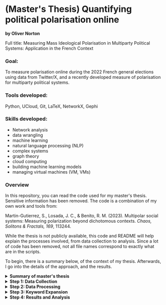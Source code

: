# (Master's Thesis) Quantifying political polarisation online
**by Oliver Norton**

Full title: Measuring Mass Ideological Polarisation in Multiparty Political Systems: Application in the French Context

### Goal:
To measure polarisation online during the 2022 French general elections using data from Twitter/X, and a recently developed measure of polarisation for multiparty political systems.

### Tools developed:
Python, UCloud, Git, LaTeX, NetworkX, Gephi

### Skills developed:
- Network analysis
- data wrangling
- machine learning
- natural language processing (NLP)
- complex systems
- graph theory
- cloud computing
- building machine learning models 
- managing virtual machines (VM, VMs)

### Overview

In this repository, you can read the code used for my master's thesis. Sensitive information has been removed. The code is a combination of my own work and tools from:

Martin-Gutierrez, S., Losada, J. C., & Benito, R. M. (2023). Multipolar social systems: Measuring polarization beyond dichotomous contexts. *Chaos, Solitons & Fractals, 169*, 113244.

While the thesis is not publicly available, this code and README will help explain the processes involved, from data collection to analysis. Since a lot of code has been removed, not all file names correspond to exactly what are in the scripts. 

To begin, there is a summary below, of the context of my thesis. Afterwards, I go into the details of the approach, and the results.

<details>
<summary><strong>Summary of master's thesis</strong></summary>

Political polarisation can have negative impacts on democracy, such as legislative grid-
lock, hate or dislike for other groups in society, and can result in less choice for voters.
Political science researchers have therefore sought to measure political polarisation
among the public. However, many of these measures of polarisation originate in two-
party systems, making them unsuitable for some multiparty systems. In particular,
survey-based measures assume that there is ideological constraint in a political system,
i.e. that you can predict someone’s stance on an issue based on their left-right ideology.
This assumption implies that opinion in that system is uni-dimensional, yet opinion in
some multiparty systems is multi-dimensional. In my thesis, I utilise a newly developed
measure of mass ideological polarisation that accounts for the multi-dimensionality of
opinion in multiparty systems. Firstly, this method infers the ideology of individuals
based on which politicians and political parties they retweet on Twitter. Secondly,
it measures ideological polarisation among all individuals using a multi-dimensional
measure of variance, called total variation. I apply this method to the case of the
Twitter debate surrounding the 2022 French presidential elections. My results show
that ideology among the French online public is only slightly polarised overall, how-
ever, the supporters of the far-right political party Rassemblement National hold more
extreme opinions compared to the supporters of the other parties. In addition, I find
that the method of measuring polarisation is not sensitive to the choice of politicians,
from which ideology is inferred, but is sensitive to how politically engaged or active
members of the public are. These findings support the commonly held notion that
highly politically engaged people online, and among the electorate, hold more extreme
opinions.
</details>
</details>

<details>
<summary><strong>Step 1: Data Collection</strong></summary>
Twitter data is collected from a proprietary API over a few days. Data is collected by minute, hour, and day according to the API's rate limit. The enriched Tweet data (including Twitter handle, time, text, retweets, etc.) is stored in pickle files.

The data comes from an analytics platform using a saved query of keywords with boolean operators. For example, a query about US politics might be:

`("donald trump" OR "trump" OR "elections") AND ("2024" OR "2023" OR "US" OR "United States")`

Twitter posts containing these keywords and fulfilling set parameters (e.g., Tweet created between 2023-10-10 and 2023-10-11) are collected.

![Tweets by Day](./images/tweets_day.png)
</details>

<details>
<summary><strong>Step 2: Data Processing</strong></summary>
The collected data contains redundant information, so excess columns are removed. The smaller pickle files are stored separately and then combined into a single file.
</details>

<details>
<summary><strong>Step 3: Keyword Expansion</strong></summary>
Initially, a limited list of keywords is used based on field knowledge. However, for the thesis, a more comprehensive list is needed. We use 'keyword expansion', an NLP technique that assesses co-occurrence and contextual similarity of words, based on:

King, G., Lam, P., & Roberts, M. E. (2017). Computer-assisted keyword and document set discovery from unstructured text. *American Journal of Political Science, 61*(4), 971–988.

This approach helps identify additional keywords for searching Tweets. Steps 1, 2, and 3 are repeated until a suitable dataset is obtained.

![Keyword Expansion](./images/keyword_expansion.png)
</details>

<details>
<summary><strong>Step 4: Results and Analysis</strong></summary>
Initial analysis involves collecting basic descriptive statistics and identifying/filtering 'opinion leaders' or elite actors whose Tweets are influential in the dataset and the context of the French elections. The main analysis uses this dataset and these elite actors to measure political polarisation between political parties during the 2022 French elections.

![Visualization 1](./images/vis_1.png)

![Visualization 2](./images/vis_2.png)
</details>


